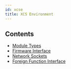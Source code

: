 ```yaml
---
id: xcse
title: XCS Environment
---
```



## Contents
* [Module Types](xcse-modules.html)
* [Firmware Interface](xcse-firmware.html)
* [Network Sockets](xcse-sockets.html)
* [Foreign Function Interface](xcse-ffi.html)
